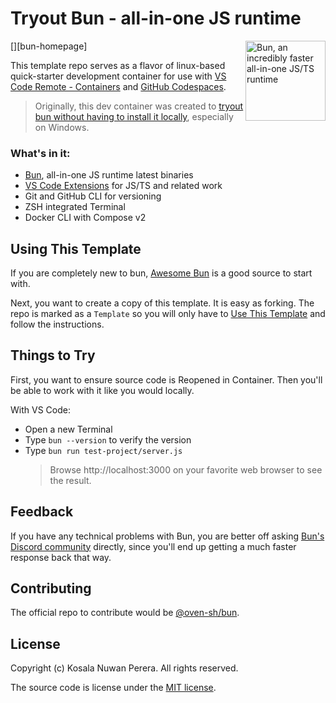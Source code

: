 # Tryout Bun - all-in-one JS runtime

[<img align="right" alt="Bun, an incredibly faster all-in-one JS/TS runtime" width="128rem" src="https://camo.githubusercontent.com/cc7b5924f05d4f0743ce6d7969405545cb997e58dec5f9d5f8718011c7d446ae/68747470733a2f2f62756e2e73682f6c6f676f4032782e706e67" />][bun-homepage]

This template repo serves as a flavor of linux-based quick-starter development container for use with [VS Code Remote - Containers][vscode-dev-containers-quickstart] and [GitHub Codespaces][gh-codespaces-quickstart].

> Originally, this dev container was created to [tryout bun without having to install it locally][gh-bun-discussion-win-support], especially on Windows.

[vscode-dev-containers-quickstart]: https://www.youtube.com/playlist?list=PLj6YeMhvp2S5G_X6ZyMc8gfXPMFPg3O31
[gh-codespaces-quickstart]: https://docs.github.com/en/codespaces/getting-started/quickstart

[gh-bun-discussion-win-support]: https://github.com/oven-sh/bun/discussions/361#discussioncomment-3118535



### What's in it:

- [Bun][bun-site], all-in-one JS runtime latest binaries
- [VS Code Extensions](/.devcontainer/devcontainer.json) for JS/TS and related work
- Git and GitHub CLI for versioning
- ZSH integrated Terminal
- Docker CLI with Compose v2

[bun-site]: https://bun.sh



## Using This Template

If you are completely new to bun, [Awesome Bun][awesome-list-bun] is a good source to start with.

Next, you want to create a copy of this template. It is easy as forking. The repo is marked as a `Template` so you will only have to [Use This Template][gh-use-this] and follow the instructions.

[awesome-list-bun]: https://github.com/apvarun/awesome-bun#videos
[gh-use-this]: https://github.com/kosalanuwan/vscode-remote-try-bun/generate



## Things to Try

First, you want to ensure source code is Reopened in Container. Then you'll be able to work with it like you would locally.

With VS Code:
- Open a new Terminal
- Type `bun --version` to verify the version
- Type `bun run test-project/server.js`
  > Browse http://localhost:3000 on your favorite web browser to see the result.



## Feedback

If you have any technical problems with Bun, you are better off asking [Bun's Discord community][bun-discord] directly, since you'll end up getting a much faster response back that way.

[bun-discord]: https://bun.sh/discord



## Contributing

The official repo to contribute would be  [@oven-sh/bun][gh-bun-repo].

[gh-bun-repo]: https://github.com/oven-sh/bun/#readme



## License

Copyright (c) Kosala Nuwan Perera. All rights reserved.

The source code is license under the [MIT license](LICENSE).
